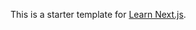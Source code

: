 This is a starter template for [Learn Next.js](https://nextjs.org/learn).















































































































